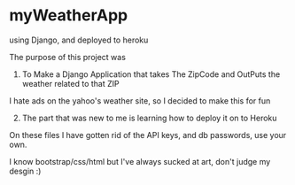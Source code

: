 # myWeatherApp
using Django, and deployed to heroku

The purpose of this project was 

1. To Make a Django Application that takes The ZipCode and OutPuts the weather related to that ZIP

I hate ads on the yahoo's weather site, so I decided to make this for fun

 2. The part that was new to me is learning how to deploy it on to Heroku

On these files I have gotten rid of the API keys, and db passwords, use your own.

I know bootstrap/css/html but I've always sucked at art, don't judge my desgin :)
